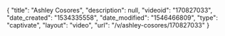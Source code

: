 {
    "title": "Ashley Cosores",
    "description": null,
    "videoid": "170827033",
    "date_created": "1534335558",
    "date_modified": "1546466809",
    "type": "captivate",
    "layout": "video",
    "url": "\/v\/ashley-cosores\/170827033"
}